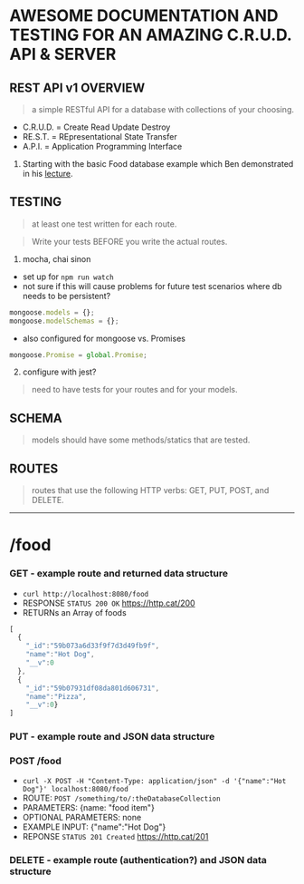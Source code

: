 # AWESOME DOCUMENTATION AND TESTING FOR AN AMAZING C.R.U.D. API & SERVER
## REST API v1 OVERVIEW
> a simple RESTful API for a database with collections of your choosing.

- C.R.U.D. = Create Read Update Destroy
- RE.S.T.  = REpresentational State Transfer
- A.P.I.   = Application Programming Interface


1. Starting with the basic Food database example which Ben demonstrated in his [lecture](https://youtu.be/otSW2ZpBa2U).

## TESTING
> at least one test written for each route.

> Write your tests BEFORE you write the actual routes.

1. mocha, chai sinon
  - set up for `npm run watch`
  - not sure if this will cause problems for future test scenarios where db needs to be persistent?
  ```js
  mongoose.models = {};
  mongoose.modelSchemas = {};
  ```
  - also configured for mongoose vs. Promises
  ```js
  mongoose.Promise = global.Promise;
  ```

2. configure with jest?

> need to have tests for your routes and for your models.

## SCHEMA
> models should have some methods/statics that are tested.

## ROUTES
> routes that use the following HTTP verbs: GET, PUT, POST, and DELETE.

***
# /food

### GET - example route and returned data structure
- `curl http://localhost:8080/food`
- RESPONSE `STATUS 200 OK` https://http.cat/200
- RETURNs an Array of foods
```js
[
  {
    "_id":"59b073a6d33f9f7d3d49fb9f",
    "name":"Hot Dog",
    "__v":0
  },
  {
    "_id":"59b07931df08da801d606731",
    "name":"Pizza",
    "__v":0}
]
```

### PUT - example route and JSON data structure
### POST /food
  - `curl -X POST -H "Content-Type: application/json" -d '{"name":"Hot Dog"}' localhost:8080/food`
  - ROUTE: `POST /something/to/:theDatabaseCollection`
  - PARAMETERS: {name: "food item"}
  - OPTIONAL PARAMETERS: none
  - EXAMPLE INPUT: {"name":"Hot Dog"}
  - REPONSE `STATUS 201 Created` https://http.cat/201


### DELETE - example route (authentication?) and JSON data structure
